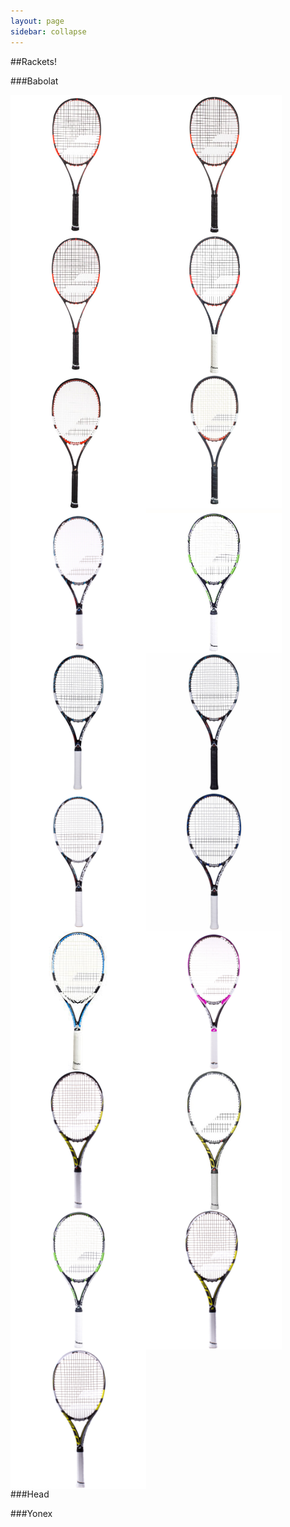 ```yaml
---
layout: page
sidebar: collapse
---
```


##Rackets!


###Babolat


  <img style="float:left" src = "../images/babolat_rackets/purestrike_1820.jpg" title = "" width="217" height="223" />

  <img style="float:left" src = "../images/babolat_rackets/purestrike_1619.jpg" title = "" width="217" height="223" />
  <img style="float:left" src = "../images/babolat_rackets/purestrike_tour.jpg" title = "" width="217" height="223" />

  <img style="float:left" src = "../images/babolat_rackets/purestrike_100.jpg" title = "" width="217" height="223" />

  <img style="float:left" src = "../images/babolat_rackets/pure_control.jpg" title = "" width="217" height="223" />

  <img style="float:left" src = "../images/babolat_rackets/pure_control_tour.jpg" title = "" width="217" height="223" />
  <img style="float:left" src = "../images/babolat_rackets/puredrive.jpg" title = "" width="217" height="223" />

  <img style="float:left" src = "../images/babolat_rackets/puredrive_wimbledon.jpg" title = "" width="217" height="223" />
  <img style="float:left" src = "../images/babolat_rackets/puredrive_plus.jpg" title = "" width="217" height="223" />
  <img style="float:left" src = "../images/babolat_rackets/puredrive_roddick_plus.jpg" title = "" width="217" height="223" />
  <img style="float:left" src = "../images/babolat_rackets/puredrive_lite.jpg" title = "" width="217" height="223" />

  <img style="float:left" src = "../images/babolat_rackets/puredrive_107.jpg" title = "" width="217" height="223" />
  <img style="float:left" src = "../images/babolat_rackets/drive_lite_bluewhite.jpg" title = "" width="217" height="223" />
  <img style="float:left" src = "../images/babolat_rackets/drive_lite_blackpink.jpg" title = "" width="217" height="223" />
  <img style="float:left" src = "../images/babolat_rackets/aeropro_drive.jpg" title = "" width="217" height="223" />
  <img style="float:left" src = "../images/babolat_rackets/aeroprodrive_plus.jpg" title = "" width="217" height="223" />
  <img style="float:left" src = "../images/babolat_rackets/aeroprodrive_wimbeldon.jpg" title = "" width="217" height="223" />
  <img style="float:left" src = "../images/babolat_rackets/aeropro_team.jpg" title = "" width="217" height="223" />
  <img style="float:left" src = "../images/babolat_rackets/aeropro_lite.jpg" title = "" width="217" height="223" />

<div style="clear: both" />

###Head

###Yonex

